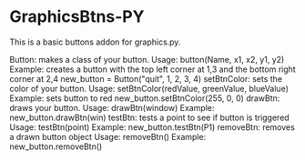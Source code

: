 # GraphicsBtns-PY
This is a basic buttons addon for graphics.py.

Button: makes a class of your button.
	Usage: button(Name, x1, x2, y1, y2)
	Example: creates a button with the top left corner at 1,3 and the bottom right corner at 2,4
		new_button = Button("quit", 1, 2, 3, 4)
setBtnColor: sets the color of your button.
	Usage: setBtnColor(redValue, greenValue, blueValue)
	Example: sets button to red
		new_button.setBtnColor(255, 0, 0)
drawBtn: draws your button.
	Usage: drawBtn(window)
	Example:
		new_button.drawBtn(win)
testBtn: tests a point to see if button is triggered
	Usage: testBtn(point)
	Example:
		new_button.testBtn(P1)
removeBtn: removes a drawn button object
	Usage: removeBtn()
	Example:
		new_button.removeBtn()